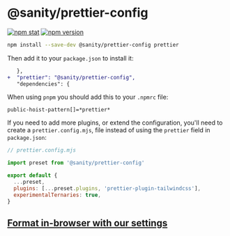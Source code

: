 # @sanity/prettier-config

[![npm stat](https://img.shields.io/npm/dm/@sanity/prettier-config.svg?style=flat-square)](https://npm-stat.com/charts.html?package=@sanity/prettier-config)
[![npm version](https://img.shields.io/npm/v/@sanity/prettier-config.svg?style=flat-square)](https://www.npmjs.com/package/@sanity/prettier-config)

```sh
npm install --save-dev @sanity/prettier-config prettier
```

Then add it to your `package.json` to install it:

```diff
   },
+  "prettier": "@sanity/prettier-config",
   "dependencies": {
```

When using `pnpm` you should add this to your `.npmrc` file:

```properties
public-hoist-pattern[]=*prettier*
```

If you need to add more plugins, or extend the configuration, you'll need to create a `prettier.config.mjs`, file instead of using the `prettier` field in `package.json`:

```js
// prettier.config.mjs

import preset from '@sanity/prettier-config'

export default {
  ...preset,
  plugins: [...preset.plugins, 'prettier-plugin-tailwindcss'],
  experimentalTernaries: true,
}
```

## [Format in-browser with our settings](https://prettier.io/playground/#N4Igxg9gdgLgprEAuEBLAtgBwgJxgAhgE9M59gBhaAM1QHMBffanCdfAckxzhhlTg4OAHSiiA9ACpJo-JPwBlNmQjV8ABR58BQgM74AJnGoBDAK4AbGPrAmo+AEYqAboJyoDR+w6L47+AFEDVBhcKihaOmZUCzgAOnwAdThZeSNaKDIYAAsIXTJswSyIfARdMx5CbJMCAwg4XSgOAmrMUig41NTFODgkfGy+TF0kcXE6EOyzBzjIdHFuXn5BBa1lnHEHCwgHcXQTVChxOrBdcUgI+gqa1Gg49AMAYjhg0JwLyNTxUQvdAghXDh3AYTFs4AARYzmKz6AC85FkpSgBgA8tQADKHPqcCzUDgAGkRMFBiQ8OX6ACY-DZoH9CfZ8GZ8gAVUEjZgmCz5elMXQ3XS0Br4cKfMRQX4ED70fDw4CIuIKgFuDyg2KQ0yWaz0-D4biHGCkgzk-AARgADGbqfgJdr8Pl0Kh+qYuXBbbpDnRYgBFMwQeD9GA4MyuxEAR198E0EGG-Q4v1QfwQMAJiIcOBMYAA1rwFJgMx6nZzuYjMBYzBMoOyANpcNY6AC0pfLh0bGczJjocAAVrpoBwALpWm2IpVAjwNfpVxE6uUMnU62ixascSRxHvQACsA6HtJgtvn+Gj-Fp-VnB4P4b9cCjMc4i3yOFcKbn5-dUE9cB9V8LLv384Yf4AdOCIvguMQTvgNarkQ6AWNuJg0pWe7ATqR63JWp4ofOb4fl+-ocr+WFAS+xE6v2PJ2vygr6CK9CiKIcAAB7YHghhQpq1o0PQID4iAaG0sgoAmECEAAO7qMJZTICAnKiSYRC6DxIBpm2OYmOgcCYpkyDOtyynplmOZ5mAHo6UWrogPaqBmb+IBMaQ7gabAnLMoIUDCQIilILpFk4d6EZwMggbBrxPaMQoHr+VeNl6ZekasMM0nxomiC8YGBwWB6VDoPs0mchYSl+XAACCfDuA4ZiRoIWmBd55m8YMsGJNkIQNMZcAKGUISoM4IREEluiKbxzjBgAksiSYKGA7iYDAxXIgoxCxDFFncHkcCJOmmDSfegiuEphwPjAmgdrldW2XmOAPtJxCkLo02oLNSl6rAho5Mg5pmrxPDhqgPAnXQZ0+WlJJktkyAUrxTJwKyDhecDdnoE4ngvOidh0GYHZwAAYrg+zaO+eWVRAIAMAwQA)
